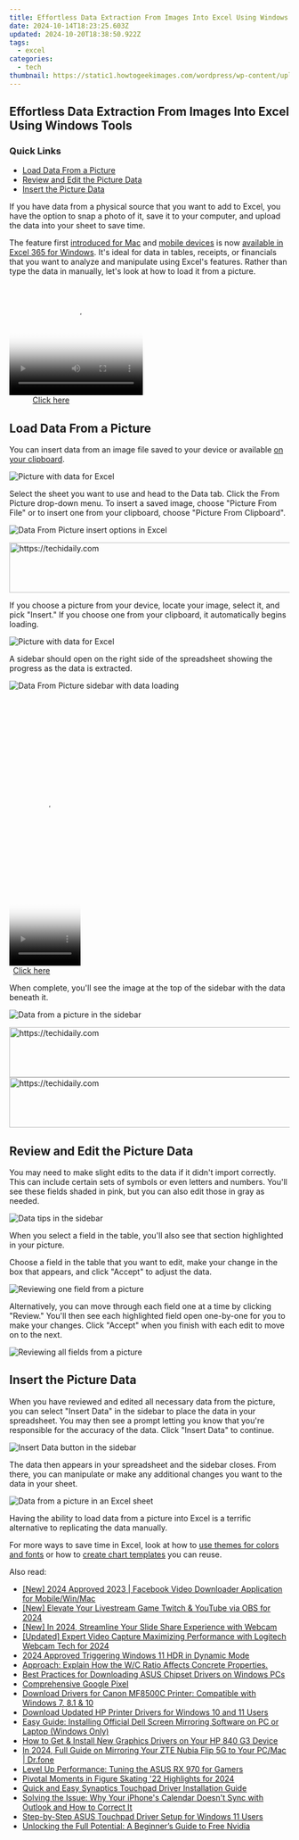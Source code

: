 ```yaml
---
title: Effortless Data Extraction From Images Into Excel Using Windows Tools
date: 2024-10-14T18:23:25.603Z
updated: 2024-10-20T18:38:50.922Z
tags:
  - excel
categories:
  - tech
thumbnail: https://static1.howtogeekimages.com/wordpress/wp-content/uploads/2021/09/microsoft_excel_hero_1200x675.jpg
---
```


## Effortless Data Extraction From Images Into Excel Using Windows Tools

### Quick Links

* [Load Data From a Picture](https://twitter-videos.techidaily.com/critical-alternatives-to-twitter-the-best-5-for-2024/)
* [Review and Edit the Picture Data](https://android-pokemon-go.techidaily.com/in-2024-the-most-useful-tips-for-pokemon-go-ultra-league-on-infinix-zero-30-5g-drfone-by-drfone-virtual-android/)
* [Insert the Picture Data](https://techidaily.com/undelete-lost-messages-from-oppo-find-x6-pro-by-fonelab-android-recover-messages/)

 If you have data from a physical source that you want to add to Excel, you have the option to snap a photo of it, save it to your computer, and upload the data into your sheet to save time.

 The feature first [introduced for Mac](https://win-able.techidaily.com/comprehensive-troubleshooting-making-your-vrchat-run-smoothly-again/) and [mobile devices](https://howto.techidaily.com/6-fixes-to-unfortunately-whatsapp-has-stopped-error-popups-on-poco-x6-drfone-by-drfone-fix-android-problems-fix-android-problems/) is now [available in Excel 365 for Windows](https://extra-information.techidaily.com/2024-approved-all-platform-guide-to-best-value-zero-cost-live-broadcast-technology/). It's ideal for data in tables, receipts, or financials that you want to analyze and manipulate using Excel's features. Rather than type the data in manually, let's look at how to load it from a picture.

<!-- affiliate ads begin -->
<span id="1328679">
					<video width="240" height="200" style="cursor:pointer"
           poster="//a.impactradius-go.com/display-clicktoplayimage/1328679.png"
           onclick="if(!this.playClicked){this.play();this.setAttribute('controls',true);this.playClicked=true;}">
	   <source src="//a.impactradius-go.com/display-ad/15852-1328679">
	   <img src="//a.impactradius-go.com/display-clicktoplayimage/1328679.png" style="border: none; height: 100%; width: 100%; object-fit: contain">
	</video>
	<div style="width:150px;text-align:center"><a href="javascript:window.open(decodeURIComponent('https%3A%2F%2Fthefitville.pxf.io%2Fc%2F5597632%2F1328679%2F15852'), '_blank');void(0);">Click here</a></div>
</span>
<img height="0" width="0" src="https://imp.pxf.io/i/5597632/1328679/15852" style="position:absolute;visibility:hidden;" border="0" />
<!-- affiliate ads end -->

##  Load Data From a Picture

 You can insert data from an image file saved to your device or available [on your clipboard](https://change-location.techidaily.com/in-2024-3-ways-for-android-pokemon-go-spoofing-on-vivo-y27-4g-drfone-by-drfone-virtual-android/).

![Picture with data for Excel](https://static1.howtogeekimages.com/wordpress/wp-content/uploads/2022/09/Picture-ExcelDataFromPicture.png) 

 Select the sheet you want to use and head to the Data tab. Click the From Picture drop-down menu. To insert a saved image, choose "Picture From File" or to insert one from your clipboard, choose "Picture From Clipboard".

![Data From Picture insert options in Excel](https://static1.howtogeekimages.com/wordpress/wp-content/uploads/2022/09/DataFromPictureOptions-ExcelDataFromPicture.png) 

<!-- affiliate ads begin -->
<a href="https://aidotcom.pxf.io/c/5597632/2134502/19576" target="_top" id="2134502">
  <img src="//a.impactradius-go.com/display-ad/19576-2134502" border="0" alt="https://techidaily.com" width="672" height="90"/>
</a>
<img height="0" width="0" src="https://aidotcom.pxf.io/i/5597632/2134502/19576" style="position:absolute;visibility:hidden;" border="0" />
<!-- affiliate ads end -->

 If you choose a picture from your device, locate your image, select it, and pick "Insert." If you choose one from your clipboard, it automatically begins loading.

![Picture with data for Excel](https://static1.howtogeekimages.com/wordpress/wp-content/uploads/2022/09/Picture-ExcelDataFromPicture.png) 

 A sidebar should open on the right side of the spreadsheet showing the progress as the data is extracted.

![Data From Picture sidebar with data loading](https://static1.howtogeekimages.com/wordpress/wp-content/uploads/2022/09/DataLoading-ExcelDataFromPicture.png) 

<!-- affiliate ads begin -->
<span id="1976998">
					<video width="128" height="480" style="cursor:pointer"
           poster="//a.impactradius-go.com/display-clicktoplayimage/1976998.png"
           onclick="if(!this.playClicked){this.play();this.setAttribute('controls',true);this.playClicked=true;}">
	   <source src="//a.impactradius-go.com/display-ad/22993-1976998">
	   <img src="//a.impactradius-go.com/display-clicktoplayimage/1976998.png" style="border: none; height: 100%; width: 100%; object-fit: contain">
	</video>
	<div style="width:80px;text-align:center"><a href="javascript:window.open(decodeURIComponent('https%3A%2F%2Fhomestyler.sjv.io%2Fc%2F5597632%2F1976998%2F22993'), '_blank');void(0);">Click here</a></div>
</span>
<img height="0" width="0" src="https://imp.pxf.io/i/5597632/1976998/22993" style="position:absolute;visibility:hidden;" border="0" />
<!-- affiliate ads end -->

 When complete, you'll see the image at the top of the sidebar with the data beneath it.

![Data from a picture in the sidebar](https://static1.howtogeekimages.com/wordpress/wp-content/uploads/2022/09/DataLoaded-ExcelDataFromPicture.png) 

<!-- affiliate ads begin -->
<a href="https://appsumo.8odi.net/c/5597632/2144272/7443" target="_top" id="2144272">
  <img src="//a.impactradius-go.com/display-ad/7443-2144272" border="0" alt="https://techidaily.com" width="728" height="90"/>
</a>
<img height="0" width="0" src="https://appsumo.8odi.net/i/5597632/2144272/7443" style="position:absolute;visibility:hidden;" border="0" />
<!-- affiliate ads end -->

<!-- affiliate ads begin -->
<a href="https://appsumo.8odi.net/c/5597632/2082527/7443" target="_top" id="2082527">
  <img src="//a.impactradius-go.com/display-ad/7443-2082527" border="0" alt="https://techidaily.com" width="728" height="90"/>
</a>
<img height="0" width="0" src="https://appsumo.8odi.net/i/5597632/2082527/7443" style="position:absolute;visibility:hidden;" border="0" />
<!-- affiliate ads end -->

##  Review and Edit the Picture Data

 You may need to make slight edits to the data if it didn't import correctly. This can include certain sets of symbols or even letters and numbers. You'll see these fields shaded in pink, but you can also edit those in gray as needed.

![Data tips in the sidebar](https://static1.howtogeekimages.com/wordpress/wp-content/uploads/2022/09/DataTips-ExcelDataFromPicture.png) 

 When you select a field in the table, you'll also see that section highlighted in your picture.

 Choose a field in the table that you want to edit, make your change in the box that appears, and click "Accept" to adjust the data.

![Reviewing one field from a picture](https://static1.howtogeekimages.com/wordpress/wp-content/uploads/2022/09/ReviewField-ExcelDataFromPicture.png) 

 Alternatively, you can move through each field one at a time by clicking "Review." You'll then see each highlighted field open one-by-one for you to make your changes. Click "Accept" when you finish with each edit to move on to the next.

![Reviewing all fields from a picture](https://static1.howtogeekimages.com/wordpress/wp-content/uploads/2022/09/ReviewAllFields-ExcelDataFromPicture.png) 

##  Insert the Picture Data

 When you have reviewed and edited all necessary data from the picture, you can select "Insert Data" in the sidebar to place the data in your spreadsheet. You may then see a prompt letting you know that you're responsible for the accuracy of the data. Click "Insert Data" to continue.

![Insert Data button in the sidebar](https://static1.howtogeekimages.com/wordpress/wp-content/uploads/2022/09/InsertData-ExcelDataFromPicture.png) 

 The data then appears in your spreadsheet and the sidebar closes. From there, you can manipulate or make any additional changes you want to the data in your sheet.

![Data from a picture in an Excel sheet](https://static1.howtogeekimages.com/wordpress/wp-content/uploads/2022/09/InsertedPictureData-ExcelDataFromPicture.png) 

 Having the ability to load data from a picture into Excel is a terrific alternative to replicating the data manually.

 For more ways to save time in Excel, look at how to [use themes for colors and fonts](https://snapchat-videos.techidaily.com/new-djd-snaps-adding-tracks-to-enhance-videos-for-2024/) or how to [create chart templates](https://bypass-frp.techidaily.com/in-2024-5-quick-methods-to-bypass-itel-p40plus-frp-by-drfone-android/) you can reuse.

<ins class="adsbygoogle"
     style="display:block"
     data-ad-format="autorelaxed"
     data-ad-client="ca-pub-7571918770474297"
     data-ad-slot="1223367746"></ins>

<ins class="adsbygoogle"
     style="display:block"
     data-ad-client="ca-pub-7571918770474297"
     data-ad-slot="8358498916"
     data-ad-format="auto"
     data-full-width-responsive="true"></ins>

<span class="atpl-alsoreadstyle">Also read:</span>
<div><ul>
<li><a href="https://facebook-videos.techidaily.com/new-2024-approved-2023-facebook-video-downloader-application-for-mobilewinmac/"><u>[New] 2024 Approved 2023 | Facebook Video Downloader Application for Mobile/Win/Mac</u></a></li>
<li><a href="https://desktop-recording.techidaily.com/new-elevate-your-livestream-game-twitch-and-youtube-via-obs-for-2024/"><u>[New] Elevate Your Livestream Game Twitch & YouTube via OBS for 2024</u></a></li>
<li><a href="https://digital-screen-recording.techidaily.com/new-in-2024-streamline-your-slide-share-experience-with-webcam/"><u>[New] In 2024, Streamline Your Slide Share Experience with Webcam</u></a></li>
<li><a href="https://screen-activity-recording.techidaily.com/updated-expert-video-capture-maximizing-performance-with-logitech-webcam-tech-for-2024/"><u>[Updated] Expert Video Capture Maximizing Performance with Logitech Webcam Tech for 2024</u></a></li>
<li><a href="https://some-tips.techidaily.com/2024-approved-triggering-windows-11-hdr-in-dynamic-mode/"><u>2024 Approved Triggering Windows 11 HDR in Dynamic Mode</u></a></li>
<li><a href="https://win-dash.techidaily.com/1722962614161-approach-explain-how-the-wc-ratio-affects-concrete-properties/"><u>Approach: Explain How the W/C Ratio Affects Concrete Properties.</u></a></li>
<li><a href="https://win-dash.techidaily.com/best-practices-for-downloading-asus-chipset-drivers-on-windows-pcs/"><u>Best Practices for Downloading ASUS Chipset Drivers on Windows PCs</u></a></li>
<li><a href="https://buynow-info.techidaily.com/comprehensive-google-pixel/"><u>Comprehensive Google Pixel</u></a></li>
<li><a href="https://win-dash.techidaily.com/download-drivers-for-canon-mf8500c-printer-compatible-with-windows-7-81-and-10/"><u>Download Drivers for Canon MF8500C Printer: Compatible with Windows 7, 8.1 & 10</u></a></li>
<li><a href="https://win-dash.techidaily.com/download-updated-hp-printer-drivers-for-windows-10-and-11-users/"><u>Download Updated HP Printer Drivers for Windows 10 and 11 Users</u></a></li>
<li><a href="https://win-dash.techidaily.com/easy-guide-installing-official-dell-screen-mirroring-software-on-pc-or-laptop-windows-only/"><u>Easy Guide: Installing Official Dell Screen Mirroring Software on PC or Laptop (Windows Only)</u></a></li>
<li><a href="https://win-dash.techidaily.com/how-to-get-and-install-new-graphics-drivers-on-your-hp-840-g3-device/"><u>How to Get & Install New Graphics Drivers on Your HP 840 G3 Device</u></a></li>
<li><a href="https://screen-mirror.techidaily.com/in-2024-full-guide-on-mirroring-your-zte-nubia-flip-5g-to-your-pcmac-drfone-by-drfone-android/"><u>In 2024, Full Guide on Mirroring Your ZTE Nubia Flip 5G to Your PC/Mac | Dr.fone</u></a></li>
<li><a href="https://win-dash.techidaily.com/level-up-performance-tuning-the-asus-rx-970-for-gamers/"><u>Level Up Performance: Tuning the ASUS RX 970 for Gamers</u></a></li>
<li><a href="https://extra-support.techidaily.com/pivotal-moments-in-figure-skating-22-highlights-for-2024/"><u>Pivotal Moments in Figure Skating '22 Highlights for 2024</u></a></li>
<li><a href="https://win-dash.techidaily.com/quick-and-easy-synaptics-touchpad-driver-installation-guide/"><u>Quick and Easy Synaptics Touchpad Driver Installation Guide</u></a></li>
<li><a href="https://os-tips.techidaily.com/solving-the-issue-why-your-iphones-calendar-doesnt-sync-with-outlook-and-how-to-correct-it/"><u>Solving the Issue: Why Your iPhone's Calendar Doesn't Sync with Outlook and How to Correct It</u></a></li>
<li><a href="https://driver-download.techidaily.com/step-by-step-asus-touchpad-driver-setup-for-windows-11-users/"><u>Step-by-Step ASUS Touchpad Driver Setup for Windows 11 Users</u></a></li>
<li><a href="https://win-dash.techidaily.com/unlocking-the-full-potential-a-beginners-guide-to-free-nvidia/"><u>Unlocking the Full Potential: A Beginner’s Guide to Free Nvidia</u></a></li>
</ul></div>

